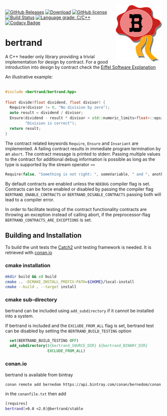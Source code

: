 <img align="right" src="bertrand_logo.png">

[![GitHub Releases](https://img.shields.io/github/release/bernedom/bertrand.svg)](https://github.com/bernedom/bertrand/releases)
[![Download](https://api.bintray.com/packages/bernedom/conan/bertrand%3Abertrand/images/download.svg)](https://bintray.com/bernedom/conan/bertrand%3Abertrand/_latestVersion)
[![GitHub license](https://img.shields.io/badge/license-LGPL%20v3-blue.svg)](https://raw.githubusercontent.com/bernedom/bertrand/master/LICENSE)
[![Build Status](https://github.com/bernedom/bertrand/workflows/CI/badge.svg?branch=master)](https://github.com/bernedom/bertrand/actions)
[![Language grade: C/C++](https://img.shields.io/lgtm/grade/cpp/g/bernedom/bertrand.svg?logo=lgtm&logoWidth=18)](https://lgtm.com/projects/g/bernedom/bertrand/context:cpp)
[![Codacy Badge](https://api.codacy.com/project/badge/Grade/4ed8c3ef2e794d238d289493a31d3b28)](https://www.codacy.com/manual/bernedom/bertrand?utm_source=github.com&amp;utm_medium=referral&amp;utm_content=bernedom/bertrand&amp;utm_campaign=Badge_Grade)

# bertrand
A C++ header only library providing a trivial implementation for design by contract. For a good introduction into design by contract check the [Eiffel Software Explanation](https://www.eiffel.com/values/design-by-contract/introduction/)

An illustrative example:
```cpp

#include <bertrand/bertrand.hpp>

float divide(float dividend, float divisor) {
  Require(divisor != 0, "No division by zero");
  auto result = dividend / divisor;
  Ensure(dividend - result * divisor < std::numeric_limits<float>::epsilon(),
         "Division is correct");
  return result;
}

```

The contract related keywords `Require`, `Ensure` and `Invariant` are implemented. A failing contract results in immediate program termination by an `abort`. The contract message is printed to stderr. Passing multiple values to the contract for additional debug information is possible as long as the type is supported by the stream operator `<<`
```cpp
Require(false, "Something is not right: ", someVariable, " and ", anotherVariable)
```

By default contracts are enabled unless the `NDEBUG` compiler flag is set. Contracts can be force enabled or disabled by passing the compiler flag `BERTRAND_ENABLE_CONTRACTS` or `BERTRAND_DISABLE_CONTRACTS` passing both will lead to a compiler error. 

In order to facilitate testing of the contract functionality contracts are throwing an exception instead of calling abort, if the preprocessor-flag `BERTRAND_CONTRACTS_ARE_EXCEPTIONS` is set. 

## Building and Installation

To build the unit tests the [Catch2](https://github.com/catchorg/Catch2) unit testing framework is needed. It is retrieved with [conan.io](https://conan.io/)

### cmake installation

```bash
mkdir build && cd build
cmake .. -DCMAKE_INSTALL_PREFIX:PATH=${HOME}/local-install
cmake --build . --target install
```
### cmake sub-directory

bertrand can be included using `add_subdirectory` if it cannot be installed into a system. 

If bertrand is included and the `EXCLUDE_FROM_ALL` flag is set, bertrand test can be disabled by setting the `BERTRAND_BUILD_TESTING` option
```cmake
  set(BERTRAND_BUILD_TESTING OFF)
  add_subdirectory(${bertrand_SOURCE_DIR} ${bertrand_BINARY_DIR}
                   EXCLUDE_FROM_ALL)
```

### conan.io 

bertrand is available from bintray 
```bash
conan remote add bernedom https://api.bintray.com/conan/bernedom/conan
```

in the `conanfile.txt` then add

```bash
[requires]
bertrand[>0.0 <2.0]@bertrand/stable
```
